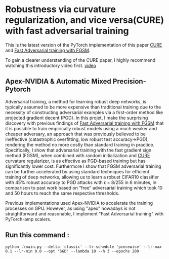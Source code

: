 # Robustness via curvature regularization, and vice versa(CURE) with fast adversarial training

This is the latest version of the PyTorch implementation of this paper [CURE](https://arxiv.org/abs/1811.09716) and [Fast Adversarial training with FGSM](https://arxiv.org/abs/2001.03994).

To gain a clearer understanding of the CURE paper, I highly recommend watching this introductory video first. [video](https://portal.klewel.com/watch/webcast/valaiswallis-ai-workshop-5th-edition-interpreting-machine-learning/talk/14/)


## Apex-NVIDIA & Automatic Mixed Precision-Pytorch 

Adversarial training, a method for learning robust deep networks, is typically assumed to be more expensive than traditional training due to the necessity of constructing adversarial examples via a first-order method like projected gradient decent (PGD). In this projet, I make the surprising discovery with previous findings of [Fast Adversarial training with FGSM](https://arxiv.org/abs/2001.03994) that it is possible to
train empirically robust models using a much weaker and cheaper adversary, an
approach that was previously believed to be ineffective (catastrophic overfitting, low robust test accuracy->PGD), rendering the method no
more costly than standard training in practice. Specifically, I show that adversarial training with the fast gradient sign method (FGSM), when combined with random initialization and [CURE](https://arxiv.org/abs/1811.09716) curvature regularizer, is as effective as PGD-based training but has significantly lower
cost. Furthermore I show that FGSM adversarial training can be further accelerated by using standard techniques for efficient training of deep networks, allowing
us to learn a robust CIFAR10 classifier with 45% robust accuracy to PGD attacks
with ϵ = 8/255 in 6 minutes, in comparison to past work based on “free” adversarial training which took 10 and 50 hours to reach the same respective thresholds.

Previous implementations used Apex-NVIDIA to accelerate the training processes on GPU. However, as using "apex" nowadays is not straightforward and reasonable, I implement "Fast Adversarial training" with PyTorch-amp scalers.


## Run this command :
```
python .\main.py --delta 'classic' --lr-schedule 'piecewise' --lr-max 0.1 --lr-min 0.0 --opt 'SGD' --lambda 10 --h 3 --epochs 200

```

